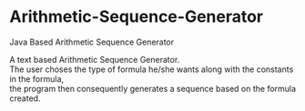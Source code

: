 # Arithmetic-Sequence-Generator
Java Based Arithmetic Sequence Generator


A text based Arithmetic Sequence Generator.    
The user choses the type of formula he/she wants along with the constants in the formula,    
the program then consequently generates a sequence based on the formula created.
